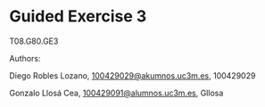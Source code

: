 # Guided Exercise 3

T08.G80.GE3

Authors:

Diego Robles Lozano, 100429029@akumnos.uc3m.es, 100429029

Gonzalo Llosá Cea, 100429091@alumnos.uc3m.es, Gllosa
